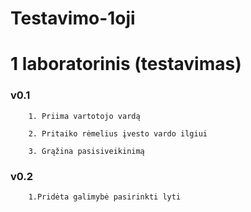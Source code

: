 # Testavimo-1oji

# 1 laboratorinis (testavimas) 
### v0.1

        1. Priima vartotojo vardą
        
        2. Pritaiko rėmelius įvesto vardo ilgiui
        
        3. Grąžina pasisiveikinimą

### v0.2

        1.Pridėta galimybė pasirinkti lyti

